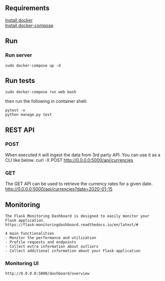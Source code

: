 ## Requirements

[Install docker](https://docs.docker.com/install/)   
[Install docker-compose](https://docs.docker.com/compose/install/)

## Run

### Run server

    sudo docker-compose up -d


## Run tests

	sudo docker-compose run web bash

then run the following in container shell:

	pytest -v
    python manage.py test

## REST API 

### POST 
When executed it will ingest the data from 3rd party API. You can use it as a CLI like below.
    curl -X POST http://0.0.0.0:5000/api/currencies

### GET
The GET API can be used to retrieve the currency rates for a given date.
    http://0.0.0.0:5000/api/currencies?date=2020-01-15

## Monitoring

    The Flask Monitoring Dashboard is designed to easily monitor your Flask application.
    https://flask-monitoringdashboard.readthedocs.io/en/latest/#

    4 main functionalities
    - Monitor the performance and utilization
    - Profile requests and endpoints
    - Collect extra information about outliers
    - Collect additional information about your Flask-application

### Monitoring UI

    http://0.0.0.0:5000/dashboard/overview




